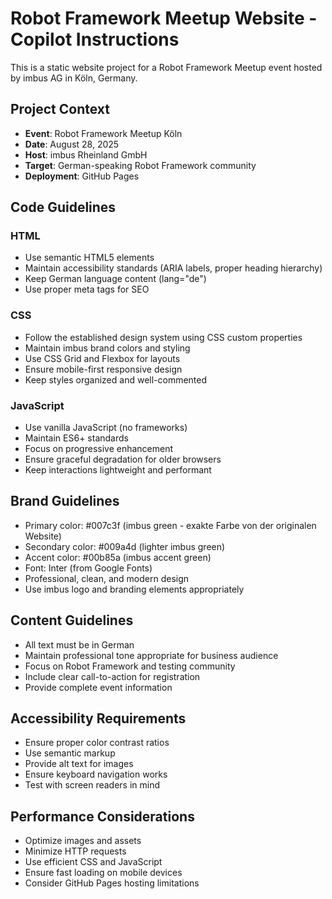 <!-- Use this file to provide workspace-specific custom instructions to Copilot. For more details, visit https://code.visualstudio.com/docs/copilot/copilot-customization#_use-a-githubcopilotinstructionsmd-file -->

# Robot Framework Meetup Website - Copilot Instructions

This is a static website project for a Robot Framework Meetup event hosted by imbus AG in Köln, Germany.

## Project Context
- **Event**: Robot Framework Meetup Köln
- **Date**: August 28, 2025
- **Host**: imbus Rheinland GmbH
- **Target**: German-speaking Robot Framework community
- **Deployment**: GitHub Pages

## Code Guidelines

### HTML
- Use semantic HTML5 elements
- Maintain accessibility standards (ARIA labels, proper heading hierarchy)
- Keep German language content (lang="de")
- Use proper meta tags for SEO

### CSS
- Follow the established design system using CSS custom properties
- Maintain imbus brand colors and styling
- Use CSS Grid and Flexbox for layouts
- Ensure mobile-first responsive design
- Keep styles organized and well-commented

### JavaScript
- Use vanilla JavaScript (no frameworks)
- Maintain ES6+ standards
- Focus on progressive enhancement
- Ensure graceful degradation for older browsers
- Keep interactions lightweight and performant

## Brand Guidelines
- Primary color: #007c3f (imbus green - exakte Farbe von der originalen Website)
- Secondary color: #009a4d (lighter imbus green)
- Accent color: #00b85a (imbus accent green)
- Font: Inter (from Google Fonts)
- Professional, clean, and modern design
- Use imbus logo and branding elements appropriately

## Content Guidelines
- All text must be in German
- Maintain professional tone appropriate for business audience
- Focus on Robot Framework and testing community
- Include clear call-to-action for registration
- Provide complete event information

## Accessibility Requirements
- Ensure proper color contrast ratios
- Use semantic markup
- Provide alt text for images
- Ensure keyboard navigation works
- Test with screen readers in mind

## Performance Considerations
- Optimize images and assets
- Minimize HTTP requests
- Use efficient CSS and JavaScript
- Ensure fast loading on mobile devices
- Consider GitHub Pages hosting limitations
